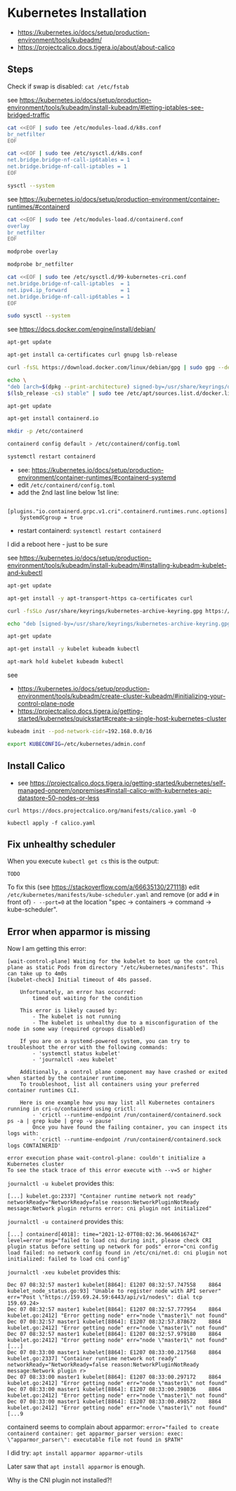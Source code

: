 # Kubernetes Installation
- https://kubernetes.io/docs/setup/production-environment/tools/kubeadm/
- https://projectcalico.docs.tigera.io/about/about-calico

## Steps
Check if swap is disabled: `cat /etc/fstab`

see https://kubernetes.io/docs/setup/production-environment/tools/kubeadm/install-kubeadm/#letting-iptables-see-bridged-traffic
```bash
cat <<EOF | sudo tee /etc/modules-load.d/k8s.conf
br_netfilter
EOF

cat <<EOF | sudo tee /etc/sysctl.d/k8s.conf
net.bridge.bridge-nf-call-ip6tables = 1
net.bridge.bridge-nf-call-iptables = 1
EOF

sysctl --system
```

see https://kubernetes.io/docs/setup/production-environment/container-runtimes/#containerd
```bash
cat <<EOF | sudo tee /etc/modules-load.d/containerd.conf
overlay
br_netfilter
EOF

modprobe overlay

modprobe br_netfilter

cat <<EOF | sudo tee /etc/sysctl.d/99-kubernetes-cri.conf
net.bridge.bridge-nf-call-iptables  = 1
net.ipv4.ip_forward                 = 1
net.bridge.bridge-nf-call-ip6tables = 1
EOF

sudo sysctl --system
```

see https://docs.docker.com/engine/install/debian/
```bash
apt-get update

apt-get install ca-certificates curl gnupg lsb-release

curl -fsSL https://download.docker.com/linux/debian/gpg | sudo gpg --dearmor -o /usr/share/keyrings/docker-archive-keyring.gpg

echo \
"deb [arch=$(dpkg --print-architecture) signed-by=/usr/share/keyrings/docker-archive-keyring.gpg] https://download.docker.com/linux/debian \
$(lsb_release -cs) stable" | sudo tee /etc/apt/sources.list.d/docker.list > /dev/null

apt-get update

apt-get install containerd.io

mkdir -p /etc/containerd

containerd config default > /etc/containerd/config.toml

systemctl restart containerd
```

- see: https://kubernetes.io/docs/setup/production-environment/container-runtimes/#containerd-systemd
- edit `/etc/containerd/config.toml`
- add the 2nd last line below 1st line:

```text
  [plugins."io.containerd.grpc.v1.cri".containerd.runtimes.runc.options]
    SystemdCgroup = true
```

- restart containerd: `systemctl restart containerd`

I did a reboot here - just to be sure

see https://kubernetes.io/docs/setup/production-environment/tools/kubeadm/install-kubeadm/#installing-kubeadm-kubelet-and-kubectl
```bash
apt-get update

apt-get install -y apt-transport-https ca-certificates curl

curl -fsSLo /usr/share/keyrings/kubernetes-archive-keyring.gpg https://packages.cloud.google.com/apt/doc/apt-key.gpg

echo "deb [signed-by=/usr/share/keyrings/kubernetes-archive-keyring.gpg] https://apt.kubernetes.io/ kubernetes-xenial main" | sudo tee /etc/apt/sources.list.d/kubernetes.list

apt-get update

apt-get install -y kubelet kubeadm kubectl

apt-mark hold kubelet kubeadm kubectl
```

see 
- https://kubernetes.io/docs/setup/production-environment/tools/kubeadm/create-cluster-kubeadm/#initializing-your-control-plane-node
- https://projectcalico.docs.tigera.io/getting-started/kubernetes/quickstart#create-a-single-host-kubernetes-cluster
```bash
kubeadm init --pod-network-cidr=192.168.0.0/16

export KUBECONFIG=/etc/kubernetes/admin.conf
```

## Install Calico
- see https://projectcalico.docs.tigera.io/getting-started/kubernetes/self-managed-onprem/onpremises#install-calico-with-kubernetes-api-datastore-50-nodes-or-less

```text
curl https://docs.projectcalico.org/manifests/calico.yaml -O

kubectl apply -f calico.yaml
```

## Fix unhealthy scheduler
When you execute `kubectl get cs` this is the output:
```text
TODO
```

To fix this (see https://stackoverflow.com/a/66635130/271118) edit `/etc/kubernetes/manifests/kube-scheduler.yaml` and remove (or add `#` in front of) `- --port=0` at the location "spec -> containers -> command -> kube-scheduler".

## Error when apparmor is missing
Now I am getting this error:
```text
[wait-control-plane] Waiting for the kubelet to boot up the control plane as static Pods from directory "/etc/kubernetes/manifests". This can take up to 4m0s
[kubelet-check] Initial timeout of 40s passed.

	Unfortunately, an error has occurred:
		timed out waiting for the condition

	This error is likely caused by:
		- The kubelet is not running
		- The kubelet is unhealthy due to a misconfiguration of the node in some way (required cgroups disabled)

	If you are on a systemd-powered system, you can try to troubleshoot the error with the following commands:
		- 'systemctl status kubelet'
		- 'journalctl -xeu kubelet'

	Additionally, a control plane component may have crashed or exited when started by the container runtime.
	To troubleshoot, list all containers using your preferred container runtimes CLI.

	Here is one example how you may list all Kubernetes containers running in cri-o/containerd using crictl:
		- 'crictl --runtime-endpoint /run/containerd/containerd.sock ps -a | grep kube | grep -v pause'
		Once you have found the failing container, you can inspect its logs with:
		- 'crictl --runtime-endpoint /run/containerd/containerd.sock logs CONTAINERID'

error execution phase wait-control-plane: couldn't initialize a Kubernetes cluster
To see the stack trace of this error execute with --v=5 or higher
```

`journalctl -u kubelet` provides this:
```text
[...] kubelet.go:2337] "Container runtime network not ready" networkReady="NetworkReady=false reason:NetworkPluginNotReady message:Network plugin returns error: cni plugin not initialized"
```

`journalctl -u containerd` provides this:
```text
[...] containerd[4018]: time="2021-12-07T08:02:36.964061674Z" level=error msg="failed to load cni during init, please check CRI plugin status before setting up network for pods" error="cni config load failed: no network config found in /etc/cni/net.d: cni plugin not initialized: failed to load cni config"
```

`journalctl -xeu kubelet` provides this:
```text
Dec 07 08:32:57 master1 kubelet[8864]: E1207 08:32:57.747558    8864 kubelet_node_status.go:93] "Unable to register node with API server" err="Post \"https://159.69.24.59:6443/api/v1/nodes\": dial tcp 159.69.24>
Dec 07 08:32:57 master1 kubelet[8864]: E1207 08:32:57.777954    8864 kubelet.go:2412] "Error getting node" err="node \"master1\" not found"
Dec 07 08:32:57 master1 kubelet[8864]: E1207 08:32:57.878672    8864 kubelet.go:2412] "Error getting node" err="node \"master1\" not found"
Dec 07 08:32:57 master1 kubelet[8864]: E1207 08:32:57.979180    8864 kubelet.go:2412] "Error getting node" err="node \"master1\" not found"
[...]
Dec 07 08:33:00 master1 kubelet[8864]: E1207 08:33:00.217568    8864 kubelet.go:2337] "Container runtime network not ready" networkReady="NetworkReady=false reason:NetworkPluginNotReady message:Network plugin r>
Dec 07 08:33:00 master1 kubelet[8864]: E1207 08:33:00.297172    8864 kubelet.go:2412] "Error getting node" err="node \"master1\" not found"
Dec 07 08:33:00 master1 kubelet[8864]: E1207 08:33:00.398036    8864 kubelet.go:2412] "Error getting node" err="node \"master1\" not found"
Dec 07 08:33:00 master1 kubelet[8864]: E1207 08:33:00.498572    8864 kubelet.go:2412] "Error getting node" err="node \"master1\" not found"
[...9
```

containerd seems to complain about apparmor: `error="failed to create containerd container: get apparmor_parser version: exec: \"apparmor_parser\": executable file not found in $PATH"`

I did try: `apt install apparmor apparmor-utils`

Later saw that `apt install apparmor` is enough.

Why is the CNI plugin not installed?!
